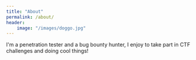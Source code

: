 ```yaml
---
title: "About"
permalink: /about/
header:
    image: "/images/doggo.jpg"
---
```


I'm a penetration tester and a bug bounty hunter, I enjoy to take part in CTF challenges and doing cool things!